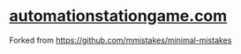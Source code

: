 # [automationstationgame.com](https://www.automationstationgame.com)

Forked from https://github.com/mmistakes/minimal-mistakes
